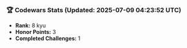 ### 🏆 Codewars Stats (Updated: 2025-07-09 04:23:52 UTC)

- **Rank:** 8 kyu
- **Honor Points:** 3
- **Completed Challenges:** 1
